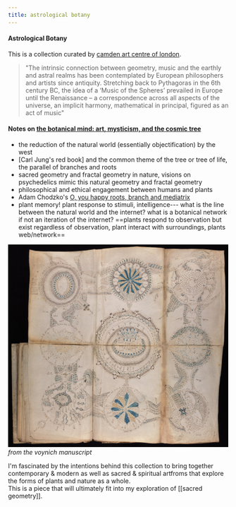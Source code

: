 ```yaml
---
title: astrological botany
---
```



#### Astrological Botany
This is a collection curated by [camden art centre of london](https://www.botanicalmind.online/chapter-astrological-botany). 
> "The intrinsic connection between geometry, music and the earthly and astral realms has been contemplated by European philosophers and artists since antiquity.  Stretching back to Pythagoras in the 6th century BC, the idea of a ‘Music of the Spheres’ prevailed in Europe until the Renaissance – a correspondence across all aspects of the universe, an implicit harmony, mathematical in principal, figured as an act of music"  <br>

#### Notes on [the botanical mind: art, mysticism, and the cosmic tree](https://www.youtube.com/watch?v=DYnH11reoXM)
- the reduction of the natural world (essentially objectification) by the west
- [Carl Jung's red book] and the common theme of the tree or tree of life, the parallel of branches and roots
- sacred geometry and fractal geometry in nature, visions on psychedelics mimic this natural geometry and fractal geometry 
- philosophical and ethical engagement between humans and plants
- Adam Chodzko's [O, you happy roots, branch and mediatrix](https://www.adamchodzko.com/works/o-you-happy-roots-branch-and-mediatrix/)
- plant memory! plant response to stimuli, intelligence--- what is the line between the natural world and the internet? what is a botanical network if not an iteration of the internet? ==plants respond to observation but exist regardless of observation, plant interact with surroundings, plants web/network==

<img border="0" src="/assets/voynich-manuscript.jpg" style="width:500px;"></a> <br>
*from the voynich manuscript* <br>

I'm fascinated by the intentions behind this collection to bring together contemporary & modern as well as sacred & spiritual artfroms that explore the forms of plants and nature as a whole. <br>
This is a piece that will ultimately fit into my exploration of [[sacred geometry]]. 
